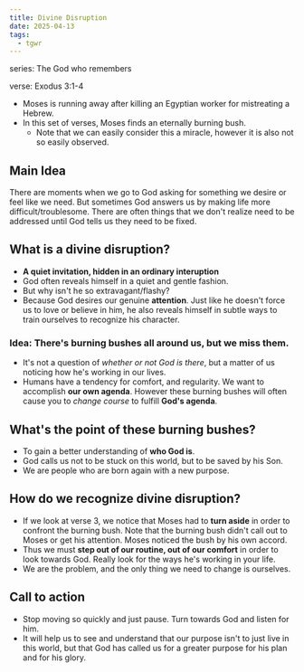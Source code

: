 ```yaml
---
title: Divine Disruption
date: 2025-04-13
tags:
  - tgwr
---
```

series: The God who remembers

verse: Exodus 3:1-4
- Moses is running away after killing an Egyptian worker for mistreating a Hebrew. 
- In this set of verses, Moses finds an eternally burning bush.
	- Note that we can easily consider this a miracle, however it is also not so easily observed. 
## Main Idea
There are moments when we go to God asking for something we desire or feel like we need. But sometimes God answers us by making life more difficult/troublesome. There are often things that we don't realize need to be addressed until God tells us they need to be fixed.

## What is a divine disruption?
- **A quiet invitation, hidden in an ordinary interuption**
- God often reveals himself in a quiet and gentle fashion. 
- But why isn't he so extravagant/flashy?
- Because God desires our genuine **attention**. Just like he doesn't force us to love or believe in him, he also reveals himself in subtle ways to train ourselves to recognize his character.
### Idea: There's burning bushes all around us, but we miss them.
- It's not a question of *whether or not God is there*, but a matter of us noticing how he's working in our lives.
- Humans  have a tendency for comfort, and regularity. We want to accomplish **our own agenda**. However these burning bushes will often cause you to *change course* to fulfill **God's agenda**. 
## What's the point of these burning bushes?
- To gain a better understanding of **who God is**.
- God calls us not to be stuck on this world, but to be saved by his Son.
- We are people who are born again with a new purpose.
## How do we recognize divine disruption?
- If we look at verse 3, we notice that Moses had to **turn aside** in order to confront the burning bush. Note that the burning bush didn't call out to Moses or get his attention. Moses noticed the bush by his own accord.
- Thus we must **step out of our routine, out of our comfort** in order to look towards God. Really look for the ways he's working in your life.
- We are the problem, and the only thing we need to change is ourselves.
## Call to action
- Stop moving so quickly and just pause. Turn towards God and listen for him.
- It will help us to see and understand that our purpose isn't to just live in this world, but that God has called us for a greater purpose for his plan and for his glory.